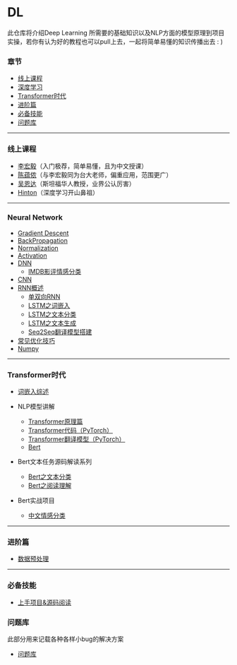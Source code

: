 # DL
此仓库将介绍Deep Learning 所需要的基础知识以及NLP方面的模型原理到项目实操，若你有认为好的教程也可以pull上去，一起将简单易懂的知识传播出去 : )


### 章节
- [线上课程](#courses)
- [深度学习](#deep)
- [Transformer时代](#transformer)
- [进阶篇](#further)
- [必备技能](#skills)
- [问题库](#problems)
****
### <div id='courses'>线上课程</div>

- [李宏毅](https://www.bilibili.com/video/BV1JE411g7XF?from=search&seid=5913060628821893017)（入门极荐，简单易懂，且为中文授课）
- [陈蕴侬](https://www.bilibili.com/video/BV19g4y1b7vx?p=28&spm_id_from=pageDriver)（与李宏毅同为台大老师，偏重应用，范围更广）
- [吴恩达](https://www.bilibili.com/video/BV164411b7dx?from=search&seid=3957162850020779432)（斯坦福华人教授，业界公认厉害）
- [Hinton](https://www.bilibili.com/video/BV1Xf4y117nc?from=search&seid=2370955475461598590)（深度学习开山鼻祖）

****

### <div id='deep'>Neural Network</div>
- [Gradient Descent](optimization/GD.md)
- [BackPropagation](NN/bp.md)
- [Normalization](https://github.com/sherlcok314159/ML/blob/main/Book/NLP_Notes.pdf)
- [Activation](NN/activation.md)
- [DNN](NN/DNN/dnn.md)
    - [IMDB影评情感分类](NN/DNN/IMDB.md)
- [CNN](NN/CNN/cnn.md)
- [RNN概述](NN/RNN/rnn.md)
    - [单双向RNN](NN/RNN/单向rnn、双向rnn_embedding.py)
    - [LSTM之词嵌入](NN/RNN/LSTM/lstm_embedding.py)
    - [LSTM之文本分类](NN/RNN/LSTM/文本分类_lstm_subword.py)
    - [LSTM之文本生成](NN/RNN/LSTM/文本生成.py)
    - [Seq2Seq翻译模型搭建](NN/RNN/seq2seq.md)
- [常见优化技巧](NN/problems.md)
- [Numpy](data_process/numpy.md)

***
### <div id='transformer'>Transformer时代</div>

- [词嵌入综述](nlp/embedded.md)

- NLP模型讲解
    - [Transformer原理篇](nlp/models/transformer.md)
    - [Transformer代码（PyTorch）](nlp/models/transformer_.md)
    - [Transformer翻译模型（PyTorch）](nlp/models/transformer_translate.md)
    - [Bert](nlp/models/bert.md)

- Bert文本任务源码解读系列
     - [Bert之文本分类](nlp/tasks/text.md)
     - [Bert之阅读理解](nlp/tasks/understand.md)

- Bert实战项目
     - [中文情感分类](nlp/practice/sentiment.md)

***
### <div id='further'>进阶篇</div>

- [数据预处理](nlp/preprocess.md)


***
### <div id='skills'>必备技能</div>


- [上手项目&源码阅读](nlp/fast.md)


### <div id='problems'>问题库</div>

此部分用来记载各种各样小bug的解决方案

- [问题库](problems.md)

